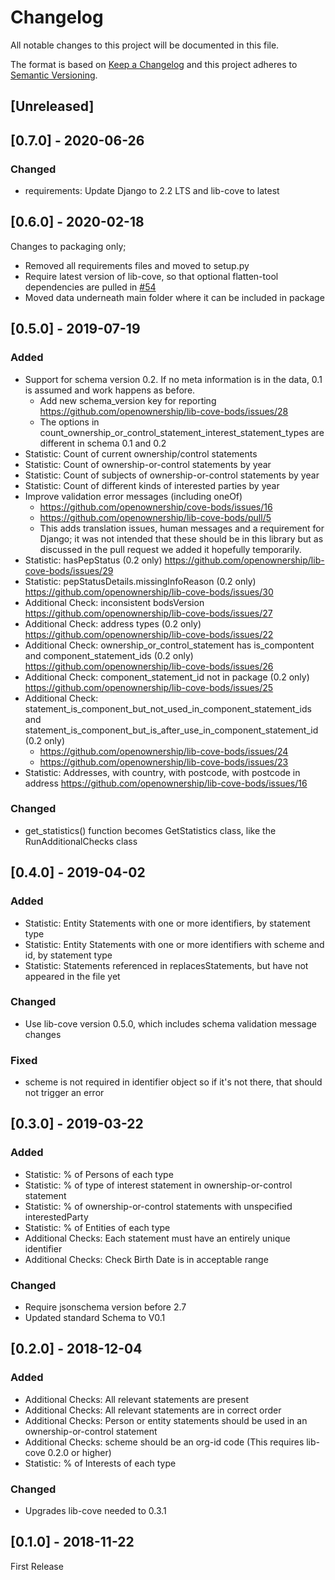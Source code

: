 # Changelog

All notable changes to this project will be documented in this file.

The format is based on [Keep a Changelog](http://keepachangelog.com/en/1.0.0/)
and this project adheres to [Semantic Versioning](http://semver.org/spec/v2.0.0.html).

## [Unreleased]

## [0.7.0] - 2020-06-26

### Changed

- requirements: Update Django to 2.2 LTS and lib-cove to latest

## [0.6.0] - 2020-02-18

Changes to packaging only; 

- Removed all requirements files and moved to setup.py
- Require latest version of lib-cove, so that optional flatten-tool dependencies are pulled in [#54](https://github.com/openownership/lib-cove-bods/pull/54#issuecomment-585303356)
- Moved data underneath main folder where it can be included in package

## [0.5.0] - 2019-07-19

### Added

- Support for schema version 0.2.
  If no meta information is in the data, 0.1 is assumed and work happens as before.
  - Add new schema_version key for reporting https://github.com/openownership/lib-cove-bods/issues/28
  - The options in count_ownership_or_control_statement_interest_statement_types are different in schema 0.1 and 0.2
- Statistic: Count of current ownership/control statements
- Statistic: Count of ownership-or-control statements by year
- Statistic: Count of subjects of ownership-or-control statements by year
- Statistic: Count of different kinds of interested parties by year
- Improve validation error messages (including oneOf)
  - https://github.com/openownership/cove-bods/issues/16
  - https://github.com/openownership/lib-cove-bods/pull/5
  - This adds translation issues, human messages and a requirement for Django; it was not intended that these should be in this library but as discussed in the pull request we added it hopefully temporarily.
- Statistic: hasPepStatus (0.2 only) https://github.com/openownership/lib-cove-bods/issues/29
- Statistic: pepStatusDetails.missingInfoReason (0.2 only) https://github.com/openownership/lib-cove-bods/issues/30
- Additional Check: inconsistent bodsVersion https://github.com/openownership/lib-cove-bods/issues/27
- Additional Check: address types (0.2 only) https://github.com/openownership/lib-cove-bods/issues/22
- Additional Check: ownership_or_control_statement has is_compontent and component_statement_ids (0.2 only) https://github.com/openownership/lib-cove-bods/issues/26
- Additional Check: component_statement_id not in package (0.2 only) https://github.com/openownership/lib-cove-bods/issues/25
- Additional Check: statement_is_component_but_not_used_in_component_statement_ids and statement_is_component_but_is_after_use_in_component_statement_id (0.2 only) 
  - https://github.com/openownership/lib-cove-bods/issues/24
  - https://github.com/openownership/lib-cove-bods/issues/23
- Statistic: Addresses, with country, with postcode, with postcode in address https://github.com/openownership/lib-cove-bods/issues/16

### Changed

- get_statistics() function becomes GetStatistics class, like the RunAdditionalChecks class

## [0.4.0] - 2019-04-02

### Added

- Statistic: Entity Statements with one or more identifiers, by statement type
- Statistic: Entity Statements with one or more identifiers with scheme and id, by statement type
- Statistic: Statements referenced in replacesStatements, but have not appeared in the file yet

### Changed

- Use lib-cove version 0.5.0, which includes schema validation message changes

### Fixed

- scheme is not required in identifier object so if it's not there, that should not trigger an error

## [0.3.0] - 2019-03-22

### Added

- Statistic: % of Persons of each type
- Statistic: % of type of interest statement in ownership-or-control statement
- Statistic: % of ownership-or-control statements with unspecified interestedParty
- Statistic: % of Entities of each type
- Additional Checks: Each statement must have an entirely unique identifier
- Additional Checks: Check Birth Date is in acceptable range

### Changed

- Require jsonschema version before 2.7
- Updated standard Schema to V0.1

## [0.2.0] - 2018-12-04

### Added

- Additional Checks: All relevant statements are present
- Additional Checks: All relevant statements are in correct order
- Additional Checks: Person or entity statements should be used in an ownership-or-control statement
- Additional Checks: scheme should be an org-id code (This requires lib-cove 0.2.0 or higher)
- Statistic: % of Interests of each type

### Changed

- Upgrades lib-cove needed to 0.3.1

## [0.1.0] - 2018-11-22

First Release
